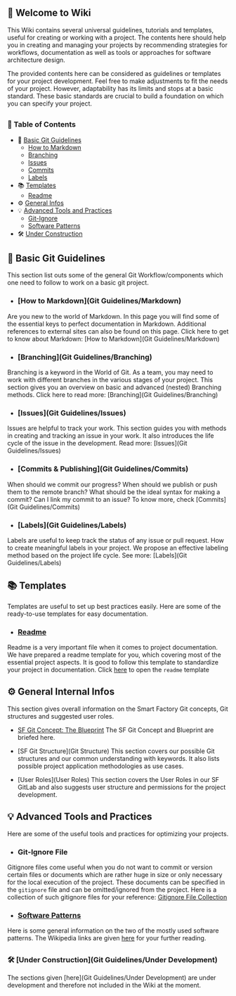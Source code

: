 ## 📜 Welcome to Wiki
This Wiki contains several universal guidelines, tutorials and templates, useful for creating or working with a project. The contents here should help you in creating and managing your projects by recommending strategies for workflows, documentation as well as tools or approaches for software architecture design.

The provided contents here can be considered as guidelines or templates for your project development. Feel free to make adjustments to fit the needs of your project. However, adaptability has its limits and stops at a basic standard. These basic standards are crucial to build a foundation on which you can specify your project.
##
### 📝 Table of Contents
- 📖 [Basic Git Guidelines](#basic_guidelines)
  - [How to Markdown](#how_to_markdown)
  - [Branching](#branching)
  - [Issues](#issues)
  - [Commits](#commits)
  - [Labels](#labels)
- 📚 [Templates](#templates) 
  - [Readme](#readme)
- ⚙️ [General Infos](#general_infos)
- 💡 [Advanced Tools and Practices](#recommended_tools_services)
  - [Git-Ignore](#gitignore)
  - [Software Patterns](#software_patterns)
- 🛠️ [Under Construction](#under_construction)

## 📖 Basic Git Guidelines <a name = "basic_guidelines"></a> 

This section list outs some of the general Git Workflow/components which one need to follow to work on a basic git project. 

- ### [How to Markdown](Git Guidelines/Markdown)<a name = "how_to_markdown"></a> 
Are you new to the world of Markdown. In this page you will find some of the essential keys to perfect documentation in Markdown. Additional references to external sites can also be found on this page.
Click here to get to know about Markdown: [How to Markdown](Git Guidelines/Markdown)

- ### [Branching](Git Guidelines/Branching)<a name = "branching"></a> 
Branching is a keyword in the World of Git. As a team, you may need to work with different branches in the various stages of your project. This section gives you an overview on basic and advanced (nested) Branching methods. Click here to read more: [Branching](Git Guidelines/Branching)

- ### [Issues](Git Guidelines/Issues)<a name = "issues"></a> 
Issues are helpful to track your work. This section guides you with methods in creating and tracking an issue in your work. It also introduces the life cycle of the issue in the development. Read more: 
 [Issues](Git Guidelines/Issues)

- ### [Commits & Publishing](Git Guidelines/Commits)<a name = "commits"></a> 
When should we commit our progress? When should we publish or push them to the remote branch? What should be the ideal syntax for making a commit? Can I link my commit to an issue? To know more, check [Commits](Git Guidelines/Commits)

- ### [Labels](Git Guidelines/Labels)<a name = "labels"></a> 
Labels are useful to keep track the status of any issue or pull request. How to create meaningful labels in your project. We propose an effective labeling method based on the project life cycle. See more: [Labels](Git Guidelines/Labels)

## 📚 Templates <a name = "templates"></a> 
Templates are useful to set up best practices easily. Here are some of the ready-to-use templates for easy documentation.
- ### [Readme](Templates/Readme)<a name = "readme"></a> 
Readme is a very important file when it comes to project documentation. We have prepared a readme template for you, which covering most of the essential project aspects. It is good to follow this template to standardize your project in documentation. Click [here](Templates/Readme) to open the `readme` template 

## ⚙️ General Internal Infos <a name = "general_infos"></a> 
This section gives overall information on the Smart Factory Git concepts, Git structures and suggested user roles.
- [SF Git Concept: The Blueprint](Blueprint)
The SF Git Concept and Blueprint are briefed here.
 
- [SF Git Structure](Git Structure)
This section covers our possible Git structures and our common understanding with keywords. It also lists possible project application methodologies as use cases. 

- [User Roles](User Roles)
This section covers the User Roles in our SF GitLab and also suggests user structure and permissions for the project development.  


## 💡 Advanced Tools and Practices<a name = "recommended_tools_services"></a> 
Here are some of the useful tools and practices for optimizing your projects. 

- ### Git-Ignore File  <a name = "gitignore"></a> 
Gitignore files come useful when you do not want to commit or version certain files or documents which are rather huge in size or only necessary for the local execution of the project. These documents can be specified in the `gitignore` file and can be omitted/ignored from the project. Here is a collection of such gitignore files for your reference: [Gitignore File Collection](https://github.com/github/gitignore)

- ### [Software Patterns](Software-Patterns) <a name = "software_patterns"></a> 
Here is some general information on the two of the mostly used software patterns. The Wikipedia links are given [here](Software-Patterns) for your further reading.
##


##

### 🛠️ [Under Construction](Git Guidelines/Under Development) <a name = "under_construction"></a> 

The sections given [here](Git Guidelines/Under Development) are under development and therefore not included in the Wiki at the moment. 

#